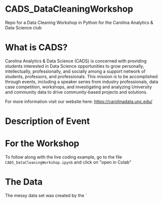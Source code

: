 # CADS_DataCleaningWorkshop
Repo for a Data Cleaning Workshop in Python for the Carolina Analytics &amp; Data Science club

# What is CADS? 
Carolina Analytics & Data Science (CADS) is concerned with providing students interested in Data Science opportunities to grow personally, intellectually, professionally, and socially among a support network of students, professors, and professionals. This mission is to be accomplished through events, including a speaker series from industry professionals, data case competition, workshops, and investigating and analyzing University and community data to drive community-based projects and solutions.

For more information visit our website here: https://carolinadata.unc.edu/

# Description of Event

# For the Workshop 
To follow along with the live coding example, go to the file `CADS_DataCleaningWorkshop.ipynb` and click on "open in Colab"
# The Data
The messy data set was created by the `
